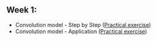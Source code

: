 ## Week 1:
  - Convolution model - Step by Step ([Practical exercise](https://github.com/Kochurovskyi/Deep_Neural_Network_Projects/blob/main/Courses%20(COURSERA)/4.%20Convolutional_Neural_Networks/week1/Convolution_model_Step_by_Step_v2a.ipynb))
  - Convolution model - Application ([Practical exercise](https://github.com/Kochurovskyi/Deep_Neural_Network_Projects/blob/main/Courses%20(COURSERA)/4.%20Convolutional_Neural_Networks/week1/Convolution_model_Application_v1a.ipynb))
